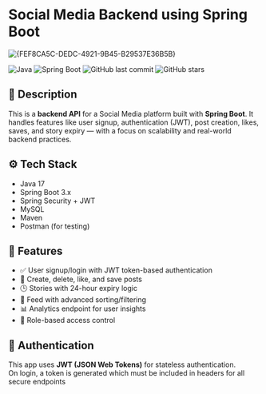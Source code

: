 # Social Media Backend using Spring Boot

![{FEF8CA5C-DEDC-4921-9B45-B29537E36B5B}](https://github.com/user-attachments/assets/a06622d1-9108-4027-b75c-42b0121dd1b5)


![Java](https://img.shields.io/badge/Java-17-blue)
![Spring Boot](https://img.shields.io/badge/SpringBoot-3.1-green)
![GitHub last commit](https://img.shields.io/github/last-commit/Sarthak-Mishra-1628/Social-Media-Backend-using-Spring-Boot)
![GitHub stars](https://img.shields.io/github/stars/Sarthak-Mishra-1628/Social-Media-Backend-using-Spring-Boot?style=social)

## 📝 Description

This is a **backend API** for a Social Media platform built with **Spring Boot**. It handles features like user signup, authentication (JWT), post creation, likes, saves, and story expiry — with a focus on scalability and real-world backend practices.

## ⚙️ Tech Stack

- Java 17
- Spring Boot 3.x
- Spring Security + JWT
- MySQL
- Maven
- Postman (for testing)

## 🚀 Features

- ✅ User signup/login with JWT token-based authentication
- 📝 Create, delete, like, and save posts
- 🕒 Stories with 24-hour expiry logic
- 📰 Feed with advanced sorting/filtering
- 📊 Analytics endpoint for user insights
- 🔐 Role-based access control

## 🔐 Authentication

This app uses **JWT (JSON Web Tokens)** for stateless authentication.  
On login, a token is generated which must be included in headers for all secure endpoints
